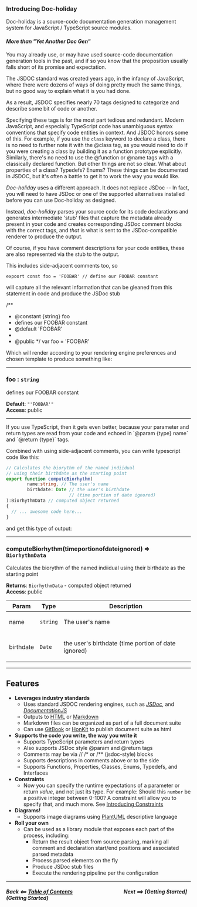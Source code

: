 
### Introducing Doc-holiday

Doc-holiday is a source-code documentation generation management system for
JavaScript / TypeScript source modules.

#### _More than "Yet Another Doc Gen"_
You may already use, or may have used source-code documentation 
generation tools in the past, and if so you know that the proposition
usually falls short of its promise and expectation.

The JSDOC standard was created years ago, in the infancy of JavaScript,
where there were dozens of ways of doing pretty much the same things,
but no good way to explain what it is you had done. 

As a result, JSDOC specifies nearly 70 tags designed to categorize and describe
some bit of code or another.

Specifying these tags is for the most part tedious and redundant. Modern
JavaScript, and especially TypeScript code has unambiguous syntax conventions
that specify code entities in context. And JSDOC honors some of this.
For example, if you use the `class` keyword to declare a class, 
there is no need to further note it with the @class tag, as you 
would need to do if you were creating a class by building it as a function
prototype explicitly.  Similarly, there's no need to use the @function or
@name tags with a classically declared function. But other things are not
so clear.  What about properties of a class? Typedefs?  Enums?  These things
can be documented in JSDOC, but it's often a battle to get it to work
the way you would like.

_Doc-holiday_ uses a different approach.  It does not replace JSDoc --
In fact, you will need to have JSDoc or one of the supported alternatives
installed before you can use Doc-holiday as designed.

Instead, _doc-holiday_ parses your source code for its code declarations and
generates intermediate 'stub' files that capture the metadata already 
present in your code and creates corresponding JSDoc comment blocks 
with the correct tags, and _that_ is what is sent to the JSDoc-compatible
renderer to produce the output.

Of course, if you have comment descriptions for your code entities, these
are also represented via the stub to the output.

This includes side-adjacent comments too, so

    expoort const foo = 'FOOBAR' // define our FOOBAR constant

will capture all the relevant information that can be gleaned from this 
statement in code and produce the JSDoc stub

/**
* @constant {string} foo
* defines our FOOBAR constant
* @default 'FOOBAR'
*
* @public
*/
  var foo = 'FOOBAR'

Which will render according to your rendering engine preferences and chosen template
to produce something like:

<hr/>

### foo : `string`


<p>defines our FOOBAR constant</p>

**Default**: <code>&quot;&#x27;FOOBAR&#x27;&quot;</code>  
**Access**: public  

<hr/>
If you use TypeScript, then it gets even better, because your parameter and return
types are read from your code and echoed in `@param {type} name` 
and `@return {type}` tags.  

Combined with using side-adjacent comments, you can write typescript
code like this:
```typescript
// Calculates the biorythm of the named indiidual
// using their birthdate as the starting point
export function computeBiorhythm(
        name:string, // The user's name
        birthdate: Date // the user's birthdate
                        // (time portion of date ignored)
):BiorhythmData // computed object returned
{
  // ... awesome code here...
}
```

and get this type of output:
<hr/>

### computeBiorhythm(timeportionofdateignored) ⇒ `BiorhythmData`

<p>Calculates the biorythm of the named indiidual
using their birthdate as the starting point</p>

**Returns**: `BiorhythmData` - computed object returned  
**Access**: public

| Param | Type | Description |
| --- | --- | --- |
| name | <code>string</code> | <p>The user's name</p> |
| birthdate | <code>Date</code> | <p>the user's birthdate (time portion of date ignored)</p> |
<hr/>

## Features
 
- __Leverages industry standards__
  - Uses standard JSDOC rendering engines, such as
  [_JSDoc_](https://jsdoc.app), and _[DocumentationJS](https://documentation.js.org)_
  - Outputs to
  [HTML](https://developer.mozilla.org/en-US/docs/Web/HTML)
  or [Markdown](https://www.markdownguide.org)
  - Markdown files can be organized as part of a full document suite
  - Can use 
  [GitBook](https://www.gitbook.com) 
  or [HonKit](https://github.com/honkit/honkit/blob/master/README) 
  to publish document suite as html
- __Supports the code you write, the way you write it__ 
  - Supports TypeScript parameters and return types
  - Also supports JSDoc style @param and @return tags
  - Comments may be via // /* or /** (jsdoc-style) blocks 
  - Supports descriptions in comments above or to the side
  - Supports Functions, Properties, Classes, Enums, Typedefs, and Interfaces
- __Constraints__
  - Now you can specify the runtime expectations of a parameter or return _value_, and 
not just its type. For example: Should this `number` be a positive integer between 0-100?
A constraint will allow you to specify that, and much more. See [Introducing Constraints](constraints)
- __Diagrams!__ 
  - Supports image diagrams using [PlantUML](https://plantuml.com) descriptive language
- __Roll your own__ 
  - Can be used as a library module that exposes each part of the process, including:  
    - Return the result object from source parsing, marking all comment
  and declaration start/end positions and associated parsed metadata
    - Process parsed elements on the fly
    - Produce JSDoc stub files
    - Execute the rendering pipeline per the configuration

<hr/>

##### Back <==  [Table of Contents](index) &nbsp;&nbsp;&nbsp;&nbsp;&nbsp;&nbsp;&nbsp;&nbsp;&nbsp;&nbsp;&nbsp;&nbsp;&nbsp;&nbsp;&nbsp;&nbsp;&nbsp;&nbsp;&nbsp;&nbsp;&nbsp;&nbsp;&nbsp;&nbsp;&nbsp;&nbsp;&nbsp;&nbsp;&nbsp;&nbsp;&nbsp;&nbsp;&nbsp;&nbsp;&nbsp;&nbsp;&nbsp;&nbsp;&nbsp;&nbsp; Next  ==>  [Getting Started](Getting Started)